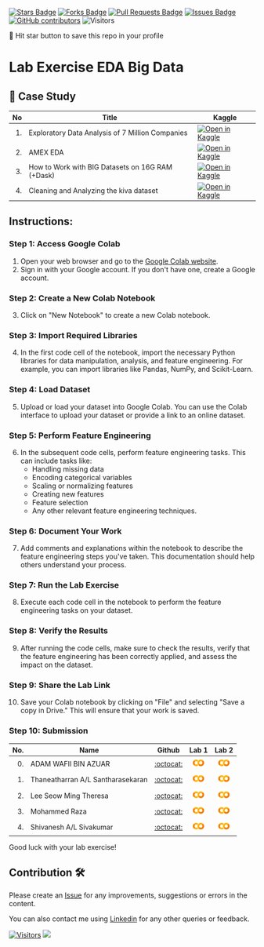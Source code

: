 
<a href="https://github.com/drshahizan/Python_EDA/stargazers"><img src="https://img.shields.io/github/stars/drshahizan/Python_EDA" alt="Stars Badge"/></a>
<a href="https://github.com/drshahizan/Python_EDA/network/members"><img src="https://img.shields.io/github/forks/drshahizan/Python_EDA" alt="Forks Badge"/></a>
<a href="https://github.com/drshahizan/Python_EDA/pulls"><img src="https://img.shields.io/github/issues-pr/drshahizan/Python_EDA" alt="Pull Requests Badge"/></a>
<a href="https://github.com/drshahizan/Python_EDA/issues"><img src="https://img.shields.io/github/issues/drshahizan/Python_EDA" alt="Issues Badge"/></a>
<a href="https://github.com/drshahizan/Python_EDA/graphs/contributors"><img alt="GitHub contributors" src="https://img.shields.io/github/contributors/drshahizan/Python_EDA?color=2b9348"></a>
![Visitors](https://api.visitorbadge.io/api/visitors?path=https%3A%2F%2Fgithub.com%2Fdrshahizan%2FPython_EDA&labelColor=%23d9e3f0&countColor=%23697689&style=flat)

🌟 Hit star button to save this repo in your profile

# Lab Exercise EDA Big Data

## 📖 Case Study
| No | Title   |  Kaggle |
| -----: | -----  | ------ | 
| 1. | Exploratory Data Analysis of 7 Million Companies |  [![Open in Kaggle](https://img.shields.io/static/v1?label=&message=Kaggle&labelColor=grey&color=blue&logo=kaggle)](https://www.kaggle.com/code/zelalemgetahun/eda-of-7-million-company-dataset) |
| 2. | AMEX EDA |  [![Open in Kaggle](https://img.shields.io/static/v1?label=&message=Kaggle&labelColor=grey&color=blue&logo=kaggle)](https://www.kaggle.com/code/ambrosm/amex-eda-which-makes-sense/notebook) |
| 3. | How to Work with BIG Datasets on 16G RAM (+Dask) |  [![Open in Kaggle](https://img.shields.io/static/v1?label=&message=Kaggle&labelColor=grey&color=blue&logo=kaggle)](https://www.kaggle.com/code/yuliagm/how-to-work-with-big-datasets-on-16g-ram-dask) |
| 4. | Cleaning and Analyzing the kiva dataset |  [![Open in Kaggle](https://img.shields.io/static/v1?label=&message=Kaggle&labelColor=grey&color=blue&logo=kaggle)](https://www.kaggle.com/code/omaymaali/cleaning-data-eda/notebook) |

## Instructions:

### Step 1: Access Google Colab

1. Open your web browser and go to the [Google Colab website](https://colab.research.google.com/).
2. Sign in with your Google account. If you don't have one, create a Google account.

### Step 2: Create a New Colab Notebook

3. Click on "New Notebook" to create a new Colab notebook.

### Step 3: Import Required Libraries

4. In the first code cell of the notebook, import the necessary Python libraries for data manipulation, analysis, and feature engineering. For example, you can import libraries like Pandas, NumPy, and Scikit-Learn.

### Step 4: Load Dataset

5. Upload or load your dataset into Google Colab. You can use the Colab interface to upload your dataset or provide a link to an online dataset.

### Step 5: Perform Feature Engineering

6. In the subsequent code cells, perform feature engineering tasks. This can include tasks like:
   - Handling missing data
   - Encoding categorical variables
   - Scaling or normalizing features
   - Creating new features
   - Feature selection
   - Any other relevant feature engineering techniques.

### Step 6: Document Your Work

7. Add comments and explanations within the notebook to describe the feature engineering steps you've taken. This documentation should help others understand your process.

### Step 7: Run the Lab Exercise

8. Execute each code cell in the notebook to perform the feature engineering tasks on your dataset.

### Step 8: Verify the Results

9. After running the code cells, make sure to check the results, verify that the feature engineering has been correctly applied, and assess the impact on the dataset.

### Step 9: Share the Lab Link

10. Save your Colab notebook by clicking on "File" and selecting "Save a copy in Drive." This will ensure that your work is saved.

### Step 10: Submission

| No.  | Name | Github |Lab 1 | Lab 2 |
| ---: | ----------------------------------------- | :----------------------: | :----------------------: | :----------------------: | 
| 0.   | ADAM WAFII BIN AZUAR                      |  [:octocat:](https://github.com/Jokeryde) |<a href=""><img src="../../../images/colab.png" width="24px" height="24px"></a> | <a href=""><img src="../../../images/colab.png" width="24px" height="24px"></a> | 
| 1.   | Thaneatharran A/L Santharasekaran         |  [:octocat:](https://github.com/Thaneatharran) |<a href="https://github.com/Thaneatharran/Thaneatharran/blob/main/Task/Lab%20Work/Lab_2A_Big_Data_EDA.ipynb"><img src="../../../images/colab.png" width="24px" height="24px"></a> | <a href="https://github.com/Thaneatharran/Thaneatharran/blob/main/Task/Lab%20Work/Lab_2B_Big_Data_EDA.ipynb"><img src="../../../images/colab.png" width="24px" height="24px"></a> | 
| 2.   | Lee Seow Ming Theresa         |  [:octocat:](https://github.com/Theresa20191/Theresa) |<a href="https://github.com/Theresa20191/Theresa/blob/1989fac77e90c338cd1777d82344859e23241b0c/UTM/Lab%20Exercise/Lab_2A_Big_Data_EDA.ipynb"><img src="../../../images/colab.png" width="24px" height="24px"></a> | <a href="https://github.com/Theresa20191/Theresa/blob/655443e31ea16492443c7020168d863ed3351246/UTM/Lab%20Exercise/Lab_2B_Big_Data_EDA.ipynb"><img src="../../../images/colab.png" width="24px" height="24px"></a> | 
| 3.   | Mohammed Raza                      |  [:octocat:](https://github.com/DSRaza403) |<a href="https://github.com/DSRaza403/LAB-Tasks/tree/main/Lab%202"><img src="../../../images/colab.png" width="24px" height="24px"></a> | <a href="https://github.com/DSRaza403/LAB-Tasks/tree/main/Lab%202"><img src="../../../images/colab.png" width="24px" height="24px"></a> | 
| 4.   | Shivanesh A/L Sivakumar        |  [:octocat:](https://github.com/shivanesh31) |<a href="https://github.com/shivanesh31/Shivanesh/blob/025829487048c6f5f0ff9e98761b73462789f093/my_labs/BigData_EDA_7m_dataset.ipynb"><img src="../../../images/colab.png" width="24px" height="24px"></a> | <a href="https://github.com/shivanesh31/Shivanesh/blob/025829487048c6f5f0ff9e98761b73462789f093/my_labs/cleaning_data_eda.ipynb"><img src="../../../images/colab.png" width="24px" height="24px"></a> | 


Good luck with your lab exercise!



## Contribution 🛠️
Please create an [Issue](https://github.com/drshahizan/Python_EDA/issues) for any improvements, suggestions or errors in the content.

You can also contact me using [Linkedin](https://www.linkedin.com/in/drshahizan/) for any other queries or feedback.

[![Visitors](https://api.visitorbadge.io/api/visitors?path=https%3A%2F%2Fgithub.com%2Fdrshahizan&labelColor=%23697689&countColor=%23555555&style=plastic)](https://visitorbadge.io/status?path=https%3A%2F%2Fgithub.com%2Fdrshahizan)
![](https://hit.yhype.me/github/profile?user_id=81284918)



